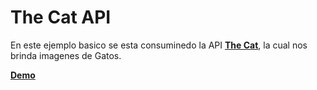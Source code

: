 # The Cat API

En este ejemplo basico se esta consuminedo la API **[The Cat](https://api.thecatapi.com/v1/images/search)**, la cual nos brinda imagenes de Gatos.

**[Demo](https://the-cat.netlify.app/)**
